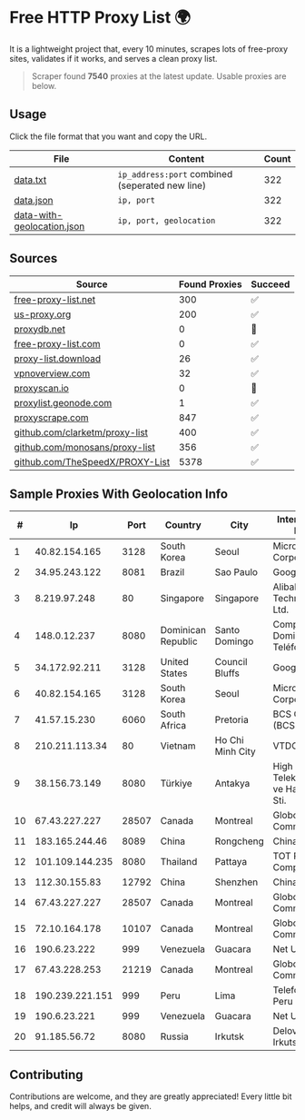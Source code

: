 
# Free HTTP Proxy List 🌍

It is a lightweight project that, every 10 minutes, scrapes lots of free-proxy sites, validates if it works, and serves a clean proxy list.


> Scraper found **7540** proxies at the latest update. Usable proxies are below.

## Usage

Click the file format that you want and copy the URL.


|File|Content|Count|
|----|-------|-----|
|[data.txt](https://raw.githubusercontent.com/themiralay/Proxy-List-World/master/data.txt)|`ip_address:port` combined (seperated new line)|322|
|[data.json](https://raw.githubusercontent.com/themiralay/Proxy-List-World/master/data.json)|`ip, port`|322|
|[data-with-geolocation.json](https://raw.githubusercontent.com/themiralay/Proxy-List-World/master/data-with-geolocation.json)|`ip, port, geolocation`|322|

## Sources

|Source|Found Proxies|Succeed|
|------|-------------|-------|
|[free-proxy-list.net](https://free-proxy-list.net)|300|✅|
|[us-proxy.org](https://www.us-proxy.org)|200|✅|
|[proxydb.net](http://proxydb.net)|0|🚫|
|[free-proxy-list.com](https://free-proxy-list.com/?page=&port=&type%5B%5D=http&type%5B%5D=https&up_time=0&search=Search)|0|✅|
|[proxy-list.download](https://www.proxy-list.download/HTTP)|26|✅|
|[vpnoverview.com](https://vpnoverview.com/privacy/anonymous-browsing/free-proxy-servers)|32|✅|
|[proxyscan.io](https://www.proxyscan.io)|0|🚫|
|[proxylist.geonode.com](https://proxylist.geonode.com/api/proxy-list?limit=300&page=1&sort_by=lastChecked&sort_type=desc&protocols=http,https)|1|✅|
|[proxyscrape.com](https://api.proxyscrape.com/v2/?request=displayproxies&protocol=http&timeout=10000&country=all&ssl=all&anonymity=all)|847|✅|
|[github.com/clarketm/proxy-list](https://raw.githubusercontent.com/clarketm/proxy-list/master/proxy-list-raw.txt)|400|✅|
|[github.com/monosans/proxy-list](https://raw.githubusercontent.com/monosans/proxy-list/main/proxies/http.txt)|356|✅|
|[github.com/TheSpeedX/PROXY-List](https://raw.githubusercontent.com/TheSpeedX/PROXY-List/master/http.txt)|5378|✅|


## Sample Proxies With Geolocation Info

|#|Ip|Port|Country|City|Internet Service Provider|
|-|--|----|-------|----|-------------------------|
|1|40.82.154.165|3128|South Korea|Seoul|Microsoft Corporation|
|2|34.95.243.122|8081|Brazil|Sao Paulo|Google LLC|
|3|8.219.97.248|80|Singapore|Singapore|Alibaba (US) Technology Co., Ltd.|
|4|148.0.12.237|8080|Dominican Republic|Santo Domingo|Compañía Dominicana de Teléfonos S. A.|
|5|34.172.92.211|3128|United States|Council Bluffs|Google LLC|
|6|40.82.154.165|3128|South Korea|Seoul|Microsoft Corporation|
|7|41.57.15.230|6060|South Africa|Pretoria|BCS Group (BCSNet)|
|8|210.211.113.34|80|Vietnam|Ho Chi Minh City|VTDC|
|9|38.156.73.149|8080|Türkiye|Antakya|High Speed Telekomunikasyon ve Hab. Hiz. Ltd. Sti.|
|10|67.43.227.227|28507|Canada|Montreal|GloboTech Communications|
|11|183.165.244.46|8089|China|Rongcheng|Chinanet|
|12|101.109.144.235|8080|Thailand|Pattaya|TOT Public Company Limited|
|13|112.30.155.83|12792|China|Shenzhen|China Mobile|
|14|67.43.227.227|28507|Canada|Montreal|GloboTech Communications|
|15|72.10.164.178|10107|Canada|Montreal|GloboTech Communications|
|16|190.6.23.222|999|Venezuela|Guacara|Net Uno|
|17|67.43.228.253|21219|Canada|Montreal|GloboTech Communications|
|18|190.239.221.151|999|Peru|Lima|Telefonica del Peru S.A.A.|
|19|190.6.23.221|999|Venezuela|Guacara|Net Uno|
|20|91.185.56.72|8080|Russia|Irkutsk|Delovaya Set' - Irkutsk|



## Contributing

Contributions are welcome, and they are greatly appreciated! Every
little bit helps, and credit will always be given.

